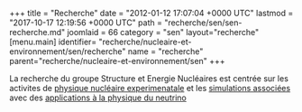 +++
title = "Recherche"
date = "2012-01-12 17:07:04 +0000 UTC"
lastmod = "2017-10-17 12:19:56 +0000 UTC"
path = "recherche/sen/sen-recherche.md"
joomlaid = 66
category = "sen"
layout="recherche"
[menu.main]
  identifier= "recherche/nucleaire-et-environnement/sen/recherche"
  name = "recherche"
  parent="recherche/nucleaire-et-environnement/sen"
+++
<p>La recherche du groupe Structure et Energie Nucléaires est centrée sur les activites de <a href="recherche/sen/tags.md">physique nucléaire experimenatale</a> et les <a href="recherche/sen/simulation-reacteurs.md">simulations associées</a> avec des <a href="recherche/sen/physique-des-neutrinos.md">applications à la physique du neutrino</a></p>
<h1><span></span><strong></strong></h1>
<p align="center"> </p>
<p> </p>
<p> </p>
<p> </p>
<p> </p>